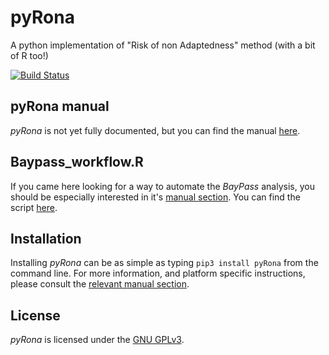 # pyRona
A python implementation of "Risk of non Adaptedness" method (with a bit of R too!)

[![Build Status](https://travis-ci.org/StuntsPT/pyRona.svg?branch=master)](https://travis-ci.org/StuntsPT/pyRona)


## pyRona manual

*pyRona* is not yet fully documented, but you can find the manual [here](STUB).


## Baypass_workflow.R

If you came here looking for a way to automate the *BayPass* analysis, you should be especially interested in it's [manual section](STUB). You can find the script [here](https://github.com/StuntsPT/pyRona/blob/master/pyRona/R/Baypass_workflow.R).

## Installation

Installing *pyRona* can be as simple as typing `pip3 install pyRona` from the command line. For more information, and platform specific instructions, please consult the [relevant manual section](STUB).

## License

*pyRona* is licensed under the [GNU GPLv3](https://www.gnu.org/licenses/gpl-3.0-standalone.html).
